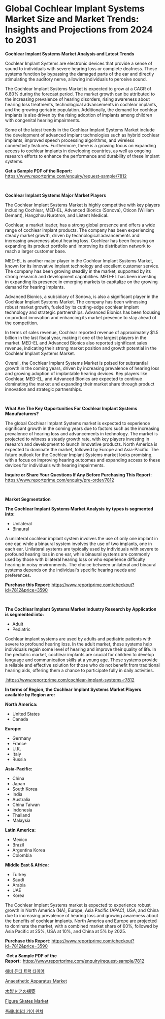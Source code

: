 <p><h1>Global Cochlear Implant Systems Market Size and Market Trends: Insights and Projections from 2024 to 2031</h1></p><p><strong>Cochlear Implant Systems Market Analysis and Latest Trends</strong></p>
<p><p>Cochlear Implant Systems are electronic devices that provide a sense of sound to individuals with severe hearing loss or complete deafness. These systems function by bypassing the damaged parts of the ear and directly stimulating the auditory nerve, allowing individuals to perceive sound.</p><p>The Cochlear Implant Systems Market is expected to grow at a CAGR of 6.80% during the forecast period. The market growth can be attributed to the increasing prevalence of hearing disorders, rising awareness about hearing loss treatments, technological advancements in cochlear implants, and the growing geriatric population. Additionally, the demand for cochlear implants is also driven by the rising adoption of implants among children with congenital hearing impairments.</p><p>Some of the latest trends in the Cochlear Implant Systems Market include the development of advanced implant technologies such as hybrid cochlear implants, improved speech processing algorithms, and wireless connectivity features. Furthermore, there is a growing focus on expanding access to cochlear implants in developing countries, as well as ongoing research efforts to enhance the performance and durability of these implant systems.</p></p>
<p><strong>Get a Sample PDF of the Report:&nbsp;</strong> <a href="https://www.reportprime.com/enquiry/request-sample/7812">https://www.reportprime.com/enquiry/request-sample/7812</a></p>
<p>&nbsp;</p>
<p><strong>Cochlear Implant Systems Major Market Players</strong></p>
<p><p>The Cochlear Implant Systems Market is highly competitive with key players including Cochlear, MED-EL, Advanced Bionics (Sonova), Oticon (William Demant), Hangzhou Nurotron, and Listent Medical. </p><p>Cochlear, a market leader, has a strong global presence and offers a wide range of cochlear implant products. The company has been experiencing steady market growth, driven by technological advancements and increasing awareness about hearing loss. Cochlear has been focusing on expanding its product portfolio and improving its distribution network to reach a larger customer base.</p><p>MED-EL is another major player in the Cochlear Implant Systems Market, known for its innovative implant technology and excellent customer service. The company has been growing steadily in the market, supported by its strong research and development capabilities. MED-EL has been investing in expanding its presence in emerging markets to capitalize on the growing demand for hearing implants.</p><p>Advanced Bionics, a subsidiary of Sonova, is also a significant player in the Cochlear Implant Systems Market. The company has been witnessing robust market growth, fueled by its cutting-edge cochlear implant technology and strategic partnerships. Advanced Bionics has been focusing on product innovation and enhancing its market presence to stay ahead of the competition.</p><p>In terms of sales revenue, Cochlear reported revenue of approximately $1.5 billion in the last fiscal year, making it one of the largest players in the market. MED-EL and Advanced Bionics also reported significant sales revenue, indicating their strong market position and growth potential in the Cochlear Implant Systems Market. </p><p>Overall, the Cochlear Implant Systems Market is poised for substantial growth in the coming years, driven by increasing prevalence of hearing loss and growing adoption of implantable hearing devices. Key players like Cochlear, MED-EL, and Advanced Bionics are expected to continue dominating the market and expanding their market share through product innovation and strategic partnerships.</p></p>
<p>&nbsp;</p>
<p><strong>What Are The Key Opportunities For Cochlear Implant Systems Manufacturers?</strong></p>
<p><p>The global Cochlear Implant Systems market is expected to experience significant growth in the coming years due to factors such as the increasing prevalence of hearing loss and advancements in technology. The market is projected to witness a steady growth rate, with key players investing in research and development to launch innovative products. North America is expected to dominate the market, followed by Europe and Asia-Pacific. The future outlook for the Cochlear Implant Systems market looks promising, with a focus on improving hearing outcomes and expanding access to these devices for individuals with hearing impairments.</p></p>
<p><strong>Inquire or Share Your Questions If Any Before Purchasing This Report:</strong> <a href="https://www.reportprime.com/enquiry/pre-order/7812">https://www.reportprime.com/enquiry/pre-order/7812</a></p>
<p>&nbsp;</p>
<p><strong>Market Segmentation</strong></p>
<p><strong>The Cochlear Implant Systems Market Analysis by types is segmented into:</strong></p>
<p><ul><li>Unilateral</li><li>Binaural</li></ul></p>
<p><p>A unilateral cochlear implant system involves the use of only one implant in one ear, while a binaural system involves the use of two implants, one in each ear. Unilateral systems are typically used by individuals with severe to profound hearing loss in one ear, while binaural systems are commonly used by those with bilateral hearing loss or who experience difficulty hearing in noisy environments. The choice between unilateral and binaural systems depends on the individual's specific hearing needs and preferences.</p></p>
<p><strong>Purchase this Report:&nbsp;</strong><a href="https://www.reportprime.com/checkout?id=7812&price=3590">https://www.reportprime.com/checkout?id=7812&price=3590</a></p>
<p>&nbsp;</p>
<p><strong>The Cochlear Implant Systems Market Industry Research by Application is segmented into:</strong></p>
<p><ul><li>Adult</li><li>Pediatric</li></ul></p>
<p><p>Cochlear implant systems are used by adults and pediatric patients with severe to profound hearing loss. In the adult market, these systems help individuals regain some level of hearing and improve their quality of life. In the pediatric market, cochlear implants are crucial for children to develop language and communication skills at a young age. These systems provide a reliable and effective solution for those who do not benefit from traditional hearing aids, offering them a chance to participate fully in daily activities.</p></p>
<p><a href="https://www.reportprime.com/cochlear-implant-systems-r7812">&nbsp;https://www.reportprime.com/cochlear-implant-systems-r7812</a></p>
<p><strong>In terms of Region, the Cochlear Implant Systems Market Players available by Region are:</strong></p>
<p>
    <p> <strong> North America: </strong>
        <ul>
            <li>United States</li>
            <li>Canada</li>
        </ul>
        </p> 
    <p> <strong> Europe: </strong>
        <ul>
            <li>Germany</li>
            <li>France</li>
            <li>U.K.</li>
            <li>Italy</li>
            <li>Russia</li>
        </ul>
        </p> 
    <p> <strong> Asia-Pacific: </strong>
        <ul>
            <li>China</li>
            <li>Japan</li>
            <li>South Korea</li>
            <li>India</li>
            <li>Australia</li>
            <li>China Taiwan</li>
            <li>Indonesia</li>
            <li>Thailand</li>
            <li>Malaysia</li>
        </ul>
        </p> 
    <p> <strong> Latin America: </strong>
        <ul>
            <li>Mexico</li>
            <li>Brazil</li>
            <li>Argentina Korea</li>
            <li>Colombia</li>
        </ul>
        </p> 
    <p> <strong> Middle East & Africa: </strong>
        <ul>
            <li>Turkey</li>
            <li>Saudi</li>
            <li>Arabia</li>
            <li>UAE</li>
            <li>Korea</li>
        </ul>
    </p>
    </p>
<p><p>The Cochlear Implant Systems market is expected to experience robust growth in North America (NA), Europe, Asia Pacific (APAC), USA, and China due to increasing prevalence of hearing loss and growing awareness about the benefits of cochlear implants. North America and Europe are projected to dominate the market, with a combined market share of 60%, followed by Asia Pacific at 25%, USA at 10%, and China at 5% by 2025.</p></p>
<p><strong>Purchase this Report: </strong><a href="https://www.reportprime.com/checkout?id=7812&price=3590">https://www.reportprime.com/checkout?id=7812&price=3590</a></p>
<p>&nbsp;<strong>Get a Sample PDF of the Report:&nbsp;&nbsp;</strong><a href="https://www.reportprime.com/enquiry/request-sample/7812">https://www.reportprime.com/enquiry/request-sample/7812</a></p>
<p><strong></strong></p>
<p><p><a href="https://github.com/TitusBoyer1/Market-Research-Report-List-1/blob/main/822206872603.md">헤비 듀티 트럭 타이어</a></p><p><a href="https://github.com/yemakinde/Market-Research-Report-List-2/blob/main/anaesthetic-apparatus-market.md">Anaesthetic Apparatus Market</a></p><p><a href="https://github.com/charm854/Market-Research-Report-List-1/blob/main/744915276758.md">木製ドアの構築</a></p><p><a href="https://issuu.com/reportprime-2/docs/figure-skates-market-size-2030.pptx">Figure Skates Market</a></p><p><a href="https://github.com/iansanftyord09878/Market-Research-Report-List-1/blob/main/475221872602.md">플래너터리 기어 윈치</a></p></p>